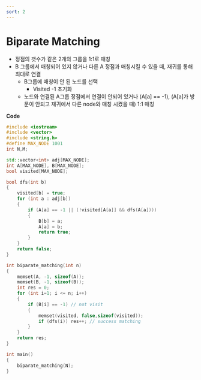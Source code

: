 ```yaml
---
sort: 2
---
```


# Biparate Matching



* 정점의 갯수가 같은 2개의 그룹을 1:1로 매칭
* B 그룹에서 매칭되어 있지 않거나 다른 A 정점과 매칭시킬 수 있을 때, 재귀를 통해 최대로 연결
  * B그룹에 매칭이 안 된 노드를 선택
    * Visited -1 초기화
  * 노드와 연결된 A그룹 정점에서 연결이 안되어 있거나 (A[a] == -1),  (A[a]가 방문이 안되고 재귀에서 다른 node와 매칭 시켰을 때)  1:1 매칭





**Code**

```c++
#include <iostream>
#include <vector>
#include <string.h>
#define MAX_NODE 1001
int N,M;

std::vector<int> adj[MAX_NODE];
int A[MAX_NODE], B[MAX_NODE];
bool visited[MAX_NODE];

bool dfs(int b)
{
    visited[b] = true;
    for (int a : adj[b])
    {
        if (A[a] == -1 || (!visited[A[a]] && dfs(A[a])))
        {
            B[b] = a;
            A[a] = b;
            return true;
        } 
    }
    return false;
}

int biparate_matching(int n)
{
    memset(A, -1, sizeof(A));
    memset(B, -1, sizeof(B));
    int res = 0;
    for (int i=1; i <= n; i++)
    {
        if (B[i] == -1) // not visit
        {
            memset(visited, false,sizeof(visited));
            if (dfs(i)) res++; // success matching
        }
    }
    return res;
}

int main()
{
    biparate_matching(N);
}

```

